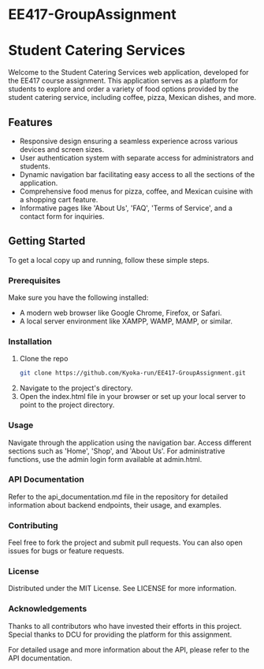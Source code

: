 # EE417-GroupAssignment
# Student Catering Services

Welcome to the Student Catering Services web application, developed for the EE417 course assignment. This application serves as a platform for students to explore and order a variety of food options provided by the student catering service, including coffee, pizza, Mexican dishes, and more.

## Features

- Responsive design ensuring a seamless experience across various devices and screen sizes.
- User authentication system with separate access for administrators and students.
- Dynamic navigation bar facilitating easy access to all the sections of the application.
- Comprehensive food menus for pizza, coffee, and Mexican cuisine with a shopping cart feature.
- Informative pages like 'About Us', 'FAQ', 'Terms of Service', and a contact form for inquiries.

## Getting Started

To get a local copy up and running, follow these simple steps.

### Prerequisites

Make sure you have the following installed:
- A modern web browser like Google Chrome, Firefox, or Safari.
- A local server environment like XAMPP, WAMP, MAMP, or similar.

### Installation

1. Clone the repo
   ```sh
   git clone https://github.com/Kyoka-run/EE417-GroupAssignment.git
2. Navigate to the project's directory.
3. Open the index.html file in your browser or set up your local server to point to the project directory.
   
### Usage
Navigate through the application using the navigation bar. Access different sections such as 'Home', 'Shop', and 'About Us'. For administrative functions, use the admin login form available at admin.html.

### API Documentation
Refer to the api_documentation.md file in the repository for detailed information about backend endpoints, their usage, and examples.

### Contributing
Feel free to fork the project and submit pull requests. You can also open issues for bugs or feature requests.

### License
Distributed under the MIT License. See LICENSE for more information.

### Acknowledgements
Thanks to all contributors who have invested their efforts in this project.
Special thanks to DCU for providing the platform for this assignment.

For detailed usage and more information about the API, please refer to the API documentation.
